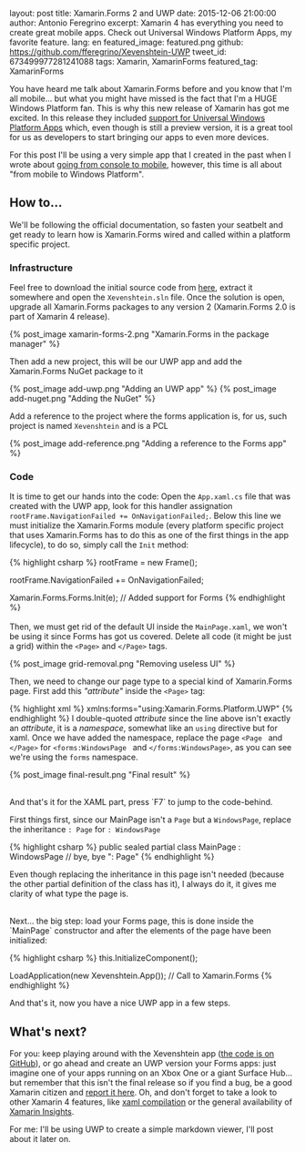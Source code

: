 layout: post
title: Xamarin.Forms 2 and UWP
date: 2015-12-06 21:00:00
author: Antonio Feregrino
excerpt: Xamarin 4 has everything you need to create great mobile apps. Check out Universal Windows Platform Apps, my favorite feature.
lang: en
featured_image: featured.png
github: https://github.com/fferegrino/Xevenshtein-UWP
tweet_id: 673499977281241088
tags: Xamarin, XamarinForms
featured_tag: XamarinForms

You have heard me talk about Xamarin.Forms before and you know that I'm all mobile... but what you might have missed is the fact that I'm a HUGE Windows Platform fan. This is why this new release of Xamarin has got me excited. In this release they included <a href="http://developer.xamarin.com/guides/cross-platform/xamarin-forms/windows/getting-started/universal" target="_blank">support for Universal Windows Platform Apps</a> which, even though is still a preview version, it is a great tool for us as developers to start bringing our apps to even more devices.  

For this post I'll be using a very simple app that I created in the past when I wrote about [going from console to mobile](/post/from-console-to-mobile), however, this time is all about "from mobile to Windows Platform".  
 
 
## How to...  
We'll be following the official documentation, so fasten your seatbelt and get ready to learn how is Xamarin.Forms wired and called within a platform specific project.  

### Infrastructure
Feel free to download the initial source code from <a href="https://github.com/fferegrino/Xevenshtein-UWP/releases/tag/uwp-post-1" target="_blank">here</a>, extract it somewhere and open the `Xevenshtein.sln` file. Once the solution is open, upgrade all Xamarin.Forms packages to any version 2 (Xamarin.Forms 2.0 is part of Xamarin 4 release).  

{% post_image xamarin-forms-2.png "Xamarin.Forms in the package manager" %}  

Then add a new project, this will be our UWP app and add the Xamarin.Forms NuGet package to it  

{% post_image add-uwp.png "Adding an UWP app" %}
{% post_image add-nuget.png "Adding the NuGet" %}  

Add a reference to the project where the forms application is, for us, such project is named `Xevenshtein` and is a PCL  

{% post_image add-reference.png "Adding a reference to the Forms app" %}  

### Code

It is time to get our hands into the code: Open the `App.xaml.cs` file that was created with the UWP app, look for this handler assignation `rootFrame.NavigationFailed += OnNavigationFailed;`. Below this line we must initialize the Xamarin.Forms module (every platform specific project that uses Xamarin.Forms has to do this as one of the first things in the app lifecycle), to do so, simply call the `Init` method:  

{% highlight csharp %}
rootFrame = new Frame();

rootFrame.NavigationFailed += OnNavigationFailed;

Xamarin.Forms.Forms.Init(e); // Added support for Forms
{% endhighlight %}  
<br />
Then, we must get rid of the default UI inside the  `MainPage.xaml`, we won't be using it since Forms has got us covered. Delete all code (it might be just a grid) within the `<Page>` and `</Page>` tags.  

{% post_image grid-removal.png "Removing useless UI" %}

Then, we need to change our page type to a special kind of Xamarin.Forms page. First add this *"attribute"* inside the `<Page>` tag:

{% highlight xml %}
xmlns:forms="using:Xamarin.Forms.Platform.UWP" 
{% endhighlight %}
I double-quoted *attribute* since the line above isn't exactly an *attribute*, it is a *namespace*, somewhat like an `using` directive but for xaml. Once we have added the namespace, replace the page `<Page ` and `</Page>` for `<forms:WindowsPage ` and `</forms:WindowsPage>`, as you can see we're using the `forms` namespace.

{% post_image final-result.png "Final result" %}  
    
<br />
And that's it for the XAML part, press `F7` to jump to the code-behind.  

First things first, since our MainPage isn't a `Page` but a `WindowsPage`, replace the inheritance `: Page` for `: WindowsPage`  

{% highlight csharp %}
public sealed partial class MainPage : WindowsPage  // bye, bye ": Page"
{% endhighlight %}  

Even though replacing the inheritance in this page isn't needed (because the other partial definition of the class has it), I always do it, it gives me clarity of what type the page is.  

<br />
Next... the big step: load your Forms page, this is done inside the `MainPage` constructor and after the elements of the page have been initialized:  

{% highlight csharp %}
this.InitializeComponent();

LoadApplication(new Xevenshtein.App()); // Call to Xamarin.Forms 
{% endhighlight %}  

And that's it, now you have a nice UWP app in a few steps. 
<br />

## What's next?  
For you: keep playing around with the Xevenshtein app (<a href="https://github.com/fferegrino/Xevenshtein-UWP" target="_blank">the code is on GitHub</a>), or go ahead and create an UWP version your Forms apps: just imagine one of your apps running on an Xbox One or a giant Surface Hub... but remember that this isn't the final release so if you find a bug, be a good Xamarin citizen and <a href="https://bugzilla.xamarin.com/enter_bug.cgi?alias=&assigned_to=&attachurl=&blocked=&bug_file_loc=http%3A%2F%2F&bug_severity=normal&bug_status=NEW&cf_tags=&comment=&contenttypeentry=&contenttypemethod=autodetect&contenttypeselection=text%2Fplain&data=&deadline=&dependson=&description=&estimated_time=&form_name=enter_bug&maketemplate=Remember%20values%20as%20bookmarkable%20template&op_sys=Mac%20OS&product=Forms&rep_platform=PC&short_desc=&target_milestone=UWP&version=1.5.1">report it here</a>. Oh, and don't forget to take a look to other Xamarin 4 features, like <a href="http://rasmustc.com/blog/compiled-xaml-views/" target="_blank">xaml compilation</a> or the general availability of <a href="http://pumpingco.de/building-better-apps-with-xamarin-insights/" target="_blank">Xamarin Insights</a>. 

For me: I'll be using UWP to create a simple markdown viewer, I'll post about it later on.

